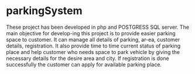 # parkingSystem
These project has been developed in php and POSTGRESS SQL server. The main objective for develop-ing this project is to provide easier parking space to customer. It can manage all details of parking, ar-ea, customer details, registration. It also provide time to time current status of parking place and help customer who needs  space to  park vehicle by giving the necessary details for the desire area and city. If registration is done successfully the customer can apply for available parking place.  

